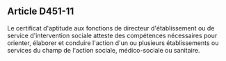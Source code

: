 ## Article D451-11

Le certificat d'aptitude aux fonctions de directeur d'établissement ou de service d'intervention sociale atteste
des compétences nécessaires pour orienter, élaborer et conduire l'action d'un ou plusieurs établissements ou
services du champ de l'action sociale, médico-sociale ou sanitaire.

